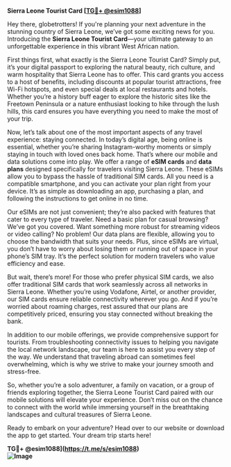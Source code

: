 **Sierra Leone Tourist Card [[TG💪+ @esim1088](https://t.me/s/esim1088)]**

Hey there, globetrotters! If you're planning your next adventure in the stunning country of Sierra Leone, we’ve got some exciting news for you. Introducing the **Sierra Leone Tourist Card**—your ultimate gateway to an unforgettable experience in this vibrant West African nation.

First things first, what exactly is the Sierra Leone Tourist Card? Simply put, it’s your digital passport to exploring the natural beauty, rich culture, and warm hospitality that Sierra Leone has to offer. This card grants you access to a host of benefits, including discounts at popular tourist attractions, free Wi-Fi hotspots, and even special deals at local restaurants and hotels. Whether you’re a history buff eager to explore the historic sites like the Freetown Peninsula or a nature enthusiast looking to hike through the lush hills, this card ensures you have everything you need to make the most of your trip.

Now, let’s talk about one of the most important aspects of any travel experience: staying connected. In today’s digital age, being online is essential, whether you’re sharing Instagram-worthy moments or simply staying in touch with loved ones back home. That’s where our mobile and data solutions come into play. We offer a range of **eSIM cards** and **data plans** designed specifically for travelers visiting Sierra Leone. These eSIMs allow you to bypass the hassle of traditional SIM cards. All you need is a compatible smartphone, and you can activate your plan right from your device. It’s as simple as downloading an app, purchasing a plan, and following the instructions to get online in no time.

Our eSIMs are not just convenient; they’re also packed with features that cater to every type of traveler. Need a basic plan for casual browsing? We’ve got you covered. Want something more robust for streaming videos or video calling? No problem! Our data plans are flexible, allowing you to choose the bandwidth that suits your needs. Plus, since eSIMs are virtual, you don’t have to worry about losing them or running out of space in your phone’s SIM tray. It’s the perfect solution for modern travelers who value efficiency and ease.

But wait, there’s more! For those who prefer physical SIM cards, we also offer traditional SIM cards that work seamlessly across all networks in Sierra Leone. Whether you’re using Vodafone, Airtel, or another provider, our SIM cards ensure reliable connectivity wherever you go. And if you’re worried about roaming charges, rest assured that our plans are competitively priced, ensuring you stay connected without breaking the bank.

In addition to our mobile offerings, we provide comprehensive support for tourists. From troubleshooting connectivity issues to helping you navigate the local network landscape, our team is here to assist you every step of the way. We understand that traveling abroad can sometimes feel overwhelming, which is why we strive to make your journey smooth and stress-free.

So, whether you’re a solo adventurer, a family on vacation, or a group of friends exploring together, the Sierra Leone Tourist Card paired with our mobile solutions will elevate your experience. Don’t miss out on the chance to connect with the world while immersing yourself in the breathtaking landscapes and cultural treasures of Sierra Leone.

Ready to embark on your adventure? Head over to our website or download the app to get started. Your dream trip starts here!

**TG💪+ @esim1088](https://t.me/s/esim1088)  
![Image](https://i.postimg.cc/Y0z9fWf4/image.png)**